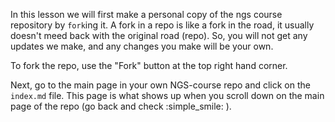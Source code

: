 In this lesson we will first make a personal copy of the ngs course repository by `fork`ing it. A fork in a repo is like a fork in the road, it usually doesn't meed back with the original road (repo). So, you will not get any updates we make, and any changes you make will be your own.

To fork the repo, use the "Fork" button at the top right hand corner.

Next, go to the main page in your own NGS-course repo and click on the `index.md` file. This page is what shows up when you scroll down on the main page of the repo (go back and check :simple_smile: ).
